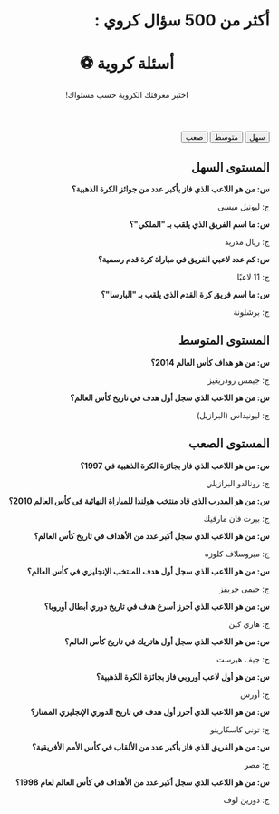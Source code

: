 # أكثر من 500 سؤال كروي : 
<!DOCTYPE html>
<html lang="ar" dir="rtl">
<head>
  <meta charset="UTF-8" />
  <meta name="viewport" content="width=device-width, initial-scale=1.0" />
  <title>أسئلة كروية</title>
  <link rel="stylesheet" href="style.css" />
  <!-- Google AdSense -->
  <script async src="https://pagead2.googlesyndication.com/pagead/js/adsbygoogle.js"
    crossorigin="anonymous"></script>
</head>
<body>

  <header>
    <h1>أسئلة كروية ⚽</h1>
    <p>اختبر معرفتك الكروية حسب مستواك!</p>
  </header>

  <!-- Tabs for levels -->
  <div class="tabs">
    <button class="tab-button active" onclick="showTab('easy')">سهل</button>
    <button class="tab-button" onclick="showTab('medium')">متوسط</button>
    <button class="tab-button" onclick="showTab('hard')">صعب</button>
  </div>

  <!-- Ad Banner -->
  <div class="ad-container">
    <script async src="https://pagead2.googlesyndication.com/pagead/js/adsbygoogle.js?client=ca-pub-9566524892667875"
     crossorigin="anonymous"></script>
    <!-- إعلان AdSense -->
    <ins class="adsbygoogle"
         style="display:block"
         data-ad-client="ca-pub-9566524892667875"
         data-ad-slot="6638088164"
         data-ad-format="auto"
         data-full-width-responsive="true"></ins>
    <script>
      (adsbygoogle = window.adsbygoogle || []).push({});
    </script>
  </div>
  
  <!-- المستوى السهل -->
  <div class="level">
    <h2>المستوى السهل</h2>
  </div>

  <div class="question">
    <p><strong>س: من هو اللاعب الذي فاز بأكبر عدد من جوائز الكرة الذهبية؟</strong></p>
    <div class="answer">ج: ليونيل ميسي</div>
  </div>

  <div class="question">
    <p><strong>س: ما اسم الفريق الذي يلقب بـ "الملكي"؟</strong></p>
    <div class="answer">ج: ريال مدريد</div>
  </div>

  <div class="question">
    <p><strong>س: كم عدد لاعبي الفريق في مباراة كرة قدم رسمية؟</strong></p>
    <div class="answer">ج: 11 لاعبًا</div>
  </div>

  <div class="question">
    <p><strong>س: ما اسم فريق كرة القدم الذي يلقب بـ "البارسا"؟</strong></p>
    <div class="answer">ج: برشلونة</div>
  </div>

  <!-- المستوى المتوسط -->
  <div class="level">
    <h2>المستوى المتوسط</h2>
  </div>

  <div class="question">
    <p><strong>س: من هو هداف كأس العالم 2014؟</strong></p>
    <div class="answer">ج: جيمس رودريغيز</div>
  </div>

  <div class="question">
    <p><strong>س: من هو اللاعب الذي سجل أول هدف في تاريخ كأس العالم؟</strong></p>
    <div class="answer">ج: ليونيداس (البرازيل)</div>
  </div>

  <!-- المستوى الصعب -->
  <div class="level">
    <h2>المستوى الصعب</h2>
  </div>

  <div class="question">
    <p><strong>س: من هو اللاعب الذي فاز بجائزة الكرة الذهبية في 1997؟</strong></p>
    <div class="answer">ج: رونالدو البرازيلي</div>
  </div>

  <div class="question">
    <p><strong>س: من هو المدرب الذي قاد منتخب هولندا للمباراة النهائية في كأس العالم 2010؟</strong></p>
    <div class="answer">ج: بيرت فان مارفيك</div>
  </div>

  <div class="question">
    <p><strong>س: من هو اللاعب الذي سجل أكبر عدد من الأهداف في تاريخ كأس العالم؟</strong></p>
    <div class="answer">ج: ميروسلاف كلوزه</div>
  </div>

  <div class="question">
    <p><strong>س: من هو اللاعب الذي سجل أول هدف للمنتخب الإنجليزي في كأس العالم؟</strong></p>
    <div class="answer">ج: جيمي جريفز</div>
  </div>

  <!-- الأسئلة الجديدة للمستوى الصعب -->
  <div class="question">
    <p><strong>س: من هو اللاعب الذي أحرز أسرع هدف في تاريخ دوري أبطال أوروبا؟</strong></p>
    <div class="answer">ج: هاري كين</div>
  </div>

  <div class="question">
    <p><strong>س: من هو اللاعب الذي سجل أول هاتريك في تاريخ كأس العالم؟</strong></p>
    <div class="answer">ج: جيف هيرست</div>
  </div>

  <div class="question">
    <p><strong>س: من هو أول لاعب أوروبي فاز بجائزة الكرة الذهبية؟</strong></p>
    <div class="answer">ج: أورس</div>
  </div>

  <div class="question">
    <p><strong>س: من هو اللاعب الذي أحرز أول هدف في تاريخ الدوري الإنجليزي الممتاز؟</strong></p>
    <div class="answer">ج: توني كاسكارينو</div>
  </div>

  <div class="question">
    <p><strong>س: من هو الفريق الذي فاز بأكبر عدد من الألقاب في كأس الأمم الأفريقية؟</strong></p>
    <div class="answer">ج: مصر</div>
  </div>

  <div class="question">
    <p><strong>س: من هو اللاعب الذي سجل أكبر عدد من الأهداف في كأس العالم لعام 1998؟</strong></p>
    <div class="answer">ج: دورين لوف</div>
  </div>

</body>
</html>
